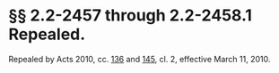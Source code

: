 # §§ 2.2-2457 through 2.2-2458.1 Repealed.

<p>Repealed by Acts 2010, cc. <a href='http://lis.virginia.gov/cgi-bin/legp604.exe?101+ful+CHAP0136'>136</a> and <a href='http://lis.virginia.gov/cgi-bin/legp604.exe?101+ful+CHAP0145'>145</a>, cl. 2, effective March 11, 2010.</p>